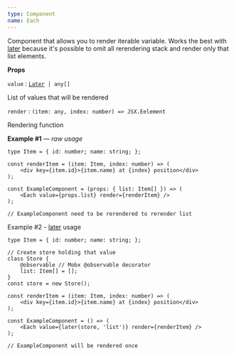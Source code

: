 ```yaml
---
type: Component
name: Each
---
```


Component that allows you to render iterable variable. Works the best with [later](#later) because it's possible to omit all rerendering stack and render only that list elements.

<strong>Props</strong>
<div class="list">
<div class="list-item">
    <code>value</code> : <code><a href="#later">Later</a> | any[]</code>
    <div class="list-tag">
        <tag type="required" />
    </div>
    <div class="list-desc">
        <p>
            List of values that will be rendered
        </p>
    </div>
</div>
<div class="list-item">
    <code>render</code> : <code>(item: any, index: number) => JSX.Eelement</code>
    <div class="list-tag">
        <tag type="required" />
    </div>
    <div class="list-desc">
        <p>
            Rendering function
        </p>
    </div>
</div>
</div>


<strong>Example #1</strong> &mdash; <i>raw usage</i>

```tsx
type Item = { id: number; name: string; };

const renderItem = (item: Item, index: number) => (
    <div key={item.id}>{item.name} at {index} position</div>
);

const ExampleComponent = (props: { list: Item[] }) => (
    <Each value={props.list} render={renderItem} />
);

// ExampleComponent need to be rerendered to rerender list
```
Example #2 - <a href="#later">later</a> usage

```tsx
type Item = { id: number; name: string; };

// Create store holding that value
class Store {
    @observable // Mobx @observable decorator
    list: Item[] = [];
}
const store = new Store();

const renderItem = (item: Item, index: number) => (
    <div key={item.id}>{item.name} at {index} position</div>
);

const ExampleComponent = () => (
    <Each value={later(store, 'list')} render={renderItem} />
);

// ExampleComponent will be rendered once
```
